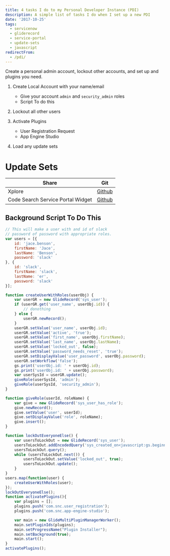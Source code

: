 ```yaml
---
title: 4 tasks I do to my Personal Developer Instance (PDI)
description: A simple list of tasks I do when I set up a new PDI
date: '2017-10-25'
tags:
  - servicenow
  - gliderecord
  - service-portal
  - update-sets
  - javascript
redirectFrom:
  - /pdi/
---
```


<!--StartFragment-->

Create a personal admin account, lockout other accounts, and set up and plugins you need.

1. Create Local Account with your name/email

   * Give your account `admin` and `security_admin` roles
   * Script To do this

2. Lockout all other users
3. Activate Plugins 
   - User Registration Request
   - App Engine Studio
4. Load any update sets

# Update Sets

| Share                             | Git                                                                         |
| --------------------------------- | --------------------------------------------------------------------------- |
| Xplore                            | [Github](https://github.com/thewhitespace/Xplore/)                          |
| Code Search Service Portal Widget | [Github](https://github.com/jacebenson/servicenow-code/blob/docs/README.md) |

## Background Script To Do This

<!--EndFragment-->

```javascript
// This will make a user with and id of slack
// password of password with appropriate roles.
var users = [{
    id: 'jace.benson',
    firstName: 'Jace',
    lastName: 'Benson',
    password: 'slack'
}, {
    id: 'slack',
    firstName: 'slack',
    lastName: 'er',
    password: 'slack'
}];

function createUserWithRoles(userObj) {
    var userGR = new GlideRecord('sys_user');
    if (userGR.get('user_name', userObj.id)) {
        // donothing
    } else {
        userGR.newRecord();
    }
    userGR.setValue('user_name', userObj.id);
    userGR.setValue('active', 'true');
    userGR.setValue('first_name', userObj.firstName);
    userGR.setValue('last_name', userObj.lastName);
    userGR.setValue('locked_out', false);
    userGR.setValue('password_needs_reset', 'true');
    userGR.setDisplayValue('user_password', userObj.password);
    userGR.setWorkflow('false');
    gs.print('userObj.id: ' + userObj.id);
    gs.print('userObj.id: ' + userObj.password);
    var userSysId = userGR.update();
    giveRole(userSysId, 'admin');
    giveRole(userSysId, 'security_admin');
}

function giveRole(userId, roleName) {
    var give = new GlideRecord('sys_user_has_role');
    give.newRecord();
    give.setValue('user', userId);
    give.setDisplayValue('role', roleName);
    give.insert();
}

function lockOutEveryoneElse() {
    var usersToLockOut = new GlideRecord('sys_user');
    usersToLockOut.addEncodedQuery('sys_created_on<javascript:gs.beginningOfToday()');
    usersToLockOut.query();
    while (usersToLockOut.next()) {
        usersToLockOut.setValue('locked_out', true);
        usersToLockOut.update();
    }
}
users.map(function(user) {
    createUserWithRoles(user);
});
lockOutEveryoneElse();
function activatePlugins(){
    var plugins = [];
    plugins.push('com.snc.user_registration');
    plugins.push('com.snc.app-engine-studio');

    var main = new GlideMultiPluginManagerWorker();
    main.setPluginIds(plugins);
    main.setProgressName("Plugin Installer");
    main.setBackground(true);
    main.start();
}
activatePlugins();
```